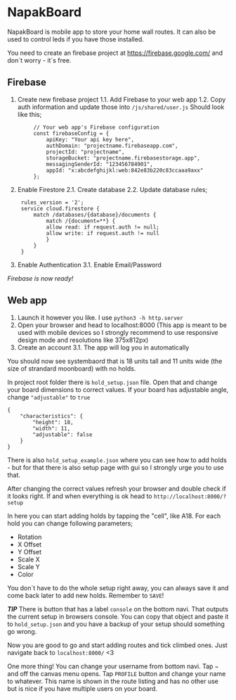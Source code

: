 # NapakBoard
NapakBoard is mobile app to store your home wall routes. It can also be used to control leds if you have those installed.

You need to create an firebase project at https://firebase.google.com/
and don´t worry - it´s free.


Firebase
------------------------------------

1. Create new firebase project
1.1.    Add Firebase to your web app
1.2.    Copy auth information and update those into `/js/shared/user.js`
  Should look like this;

            // Your web app's Firebase configuration
            const firebaseConfig = {
                apiKey: "Your api key here",
                authDomain: "projectname.firebaseapp.com",
                projectId: "projectname",
                storageBucket: "projectname.firebasestorage.app",
                messagingSenderId: "123456784901",
                appId: "x:abcdefghijkl:web:842e83b220c83ccaaa9axx"
            };


2. Enable Firestore
2.1. Create database
2.2. Update database rules;

        rules_version = '2';
        service cloud.firestore {
            match /databases/{database}/documents {
                match /{document=**} {
                allow read: if request.auth != null;
                allow write: if request.auth != null
                }
            }
        }
    

3. Enable Authentication 
3.1. Enable Email/Password 

*Firebase is now ready!*




Web app
------------------------------------
1. Launch it however you like. I use `python3 -h http.server`
2. Open your browser and head to localhost:8000
    (This app is meant to be used with mobile devices so I strongly recommend to use responsive design mode and resolutions like 375x812px)
3. Create an account
    3.1. The app will log you in automatically 

You should now see systembaord that is 18 units tall and 11 units wide (the size of strandard moonboard) with no holds.

In project root folder there is `hold_setup.json` file. Open that and change your board dimensions to correct values. If your board has adjustable angle, change `"adjustable"` to `true`

    {
    	"characteristics": {
    		"height": 18,
    		"width": 11,
    		"adjustable": false
    	}
    }
    

There is also `hold_setup_example.json` where you can see how to add holds - but for that there is also setup page with gui so I strongly urge you to use that.

After changing the correct values refresh your browser and double check if it looks right. If and when everything is ok head to `http://localhost:8000/?setup`

In here you can start adding holds by tapping the "cell", like A18. For each hold you can change following parameters;
- Rotation
- X Offset
- Y Offset
- Scale X
- Scale Y
- Color 

You don´t have to do the whole setup right away, you can always save it and come back later to add new holds. Remember to `SAVE`!

***TIP*** There is button that has a label `console` on the bottom navi. That outputs the current setup in browsers console. You can copy that object and paste it to `hold_setup.json` and you have a backup of your setup should something go wrong.

Now you are good to go and start adding routes and tick climbed ones.
Just navigate back to `localhost:8000/` <3

One more thing! You can change your username from bottom navi. Tap `→` and off the canvas menu opens. Tap `PROFILE` button and change your name to whatever. This name is shown in the route listing and has no other use but is nice if you have multiple users on your board.
